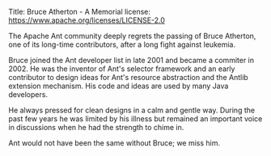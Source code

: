 Title: Bruce Atherton - A Memorial
license: https://www.apache.org/licenses/LICENSE-2.0

The Apache Ant community deeply regrets the passing of Bruce Atherton, one of its long-time contributors, after a long fight against leukemia.                                   

Bruce joined the Ant developer list in late 2001 and became a commiter in 2002.  He was the inventor of Ant's selector framework and an early contributor to design ideas for Ant's resource abstraction and the Antlib extension mechanism.  His code and ideas are used by many Java developers.
                                                                
He always pressed for clean designs in a calm and gentle way.  During the past few years he was limited by his illness but remained an important voice in discussions when he had the strength to chime in.

Ant would not have been the same without Bruce; we miss him.
